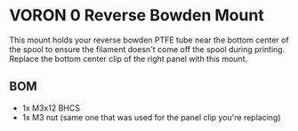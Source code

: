 VORON 0 Reverse Bowden Mount
============================

This mount holds your reverse bowden PTFE tube near the bottom center of the spool to ensure the filament doesn't come off the spool during printing.
Replace the bottom center clip of the right panel with this mount.

BOM
---

- 1x M3x12 BHCS
- 1x M3 nut (same one that was used for the panel clip you're replacing)
